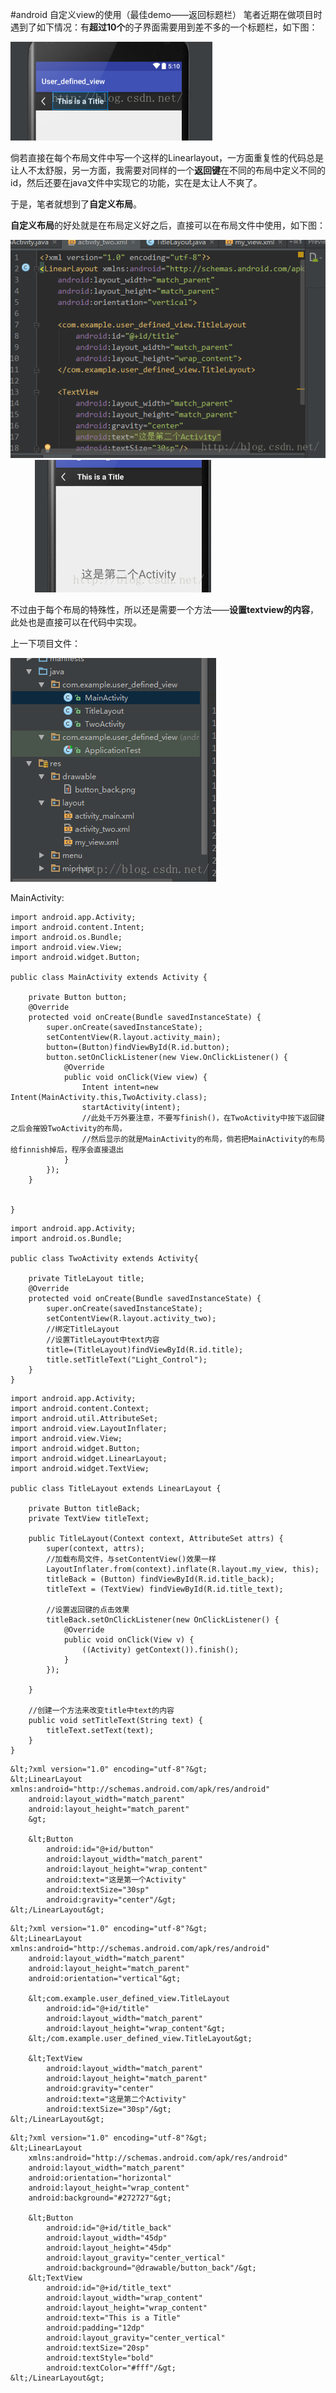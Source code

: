 #android 自定义view的使用（最佳demo——返回标题栏）
笔者近期在做项目时遇到了如下情况：有**超过10个**的子界面需要用到差不多的一个标题栏，如下图：

 

<img src="https://raw.githubusercontent.com/Double2hao/xujiajia_blog/main/img/1760.png" alt=""> 

 

倘若直接在每个布局文件中写一个这样的Linearlayout，一方面重复性的代码总是让人不太舒服，另一方面，我需要对同样的一个**返回键**在不同的布局中定义不同的id，然后还要在java文件中实现它的功能，实在是太让人不爽了。

 

于是，笔者就想到了**自定义布局**。

**自定义布局**的好处就是在布局定义好之后，直接可以在布局文件中使用，如下图： 

<img src="https://raw.githubusercontent.com/Double2hao/xujiajia_blog/main/img/1761.png" alt="">          <img src="https://raw.githubusercontent.com/Double2hao/xujiajia_blog/main/img/1762.png" alt=""> 

 

不过由于每个布局的特殊性，所以还是需要一个方法——**设置textview的内容**，此处也是直接可以在代码中实现。

 

上一下项目文件：

<img src="https://raw.githubusercontent.com/Double2hao/xujiajia_blog/main/img/1763.png" alt=""> 

 

MainActivity:



```
import android.app.Activity;
import android.content.Intent;
import android.os.Bundle;
import android.view.View;
import android.widget.Button;

public class MainActivity extends Activity {

    private Button button;
    @Override
    protected void onCreate(Bundle savedInstanceState) {
        super.onCreate(savedInstanceState);
        setContentView(R.layout.activity_main);
        button=(Button)findViewById(R.id.button);
        button.setOnClickListener(new View.OnClickListener() {
            @Override
            public void onClick(View view) {
                Intent intent=new Intent(MainActivity.this,TwoActivity.class);
                startActivity(intent);
                //此处千万外要注意，不要写finish()，在TwoActivity中按下返回键之后会摧毁TwoActivity的布局，
                //然后显示的就是MainActivity的布局，倘若把MainActivity的布局给finnish掉后，程序会直接退出
            }
        });
    }


}

```



 



```
import android.app.Activity;
import android.os.Bundle;

public class TwoActivity extends Activity{

    private TitleLayout title;
    @Override
    protected void onCreate(Bundle savedInstanceState) {
        super.onCreate(savedInstanceState);
        setContentView(R.layout.activity_two);
        //绑定TitleLayout
        //设置TitleLayout中text内容
        title=(TitleLayout)findViewById(R.id.title);
        title.setTitleText("Light_Control");
    }
}
```



 



```
import android.app.Activity;
import android.content.Context;
import android.util.AttributeSet;
import android.view.LayoutInflater;
import android.view.View;
import android.widget.Button;
import android.widget.LinearLayout;
import android.widget.TextView;

public class TitleLayout extends LinearLayout {

    private Button titleBack;
    private TextView titleText;

    public TitleLayout(Context context, AttributeSet attrs) {
        super(context, attrs);
        //加载布局文件，与setContentView()效果一样
        LayoutInflater.from(context).inflate(R.layout.my_view, this);
        titleBack = (Button) findViewById(R.id.title_back);
        titleText = (TextView) findViewById(R.id.title_text);

        //设置返回键的点击效果
        titleBack.setOnClickListener(new OnClickListener() {
            @Override
            public void onClick(View v) {
                ((Activity) getContext()).finish();
            }
        });

    }

    //创建一个方法来改变title中text的内容
    public void setTitleText(String text) {
        titleText.setText(text);
    }
}
```





```
&lt;?xml version="1.0" encoding="utf-8"?&gt;
&lt;LinearLayout xmlns:android="http://schemas.android.com/apk/res/android"
    android:layout_width="match_parent"
    android:layout_height="match_parent"
    &gt;

    &lt;Button
        android:id="@+id/button"
        android:layout_width="match_parent"
        android:layout_height="wrap_content"
        android:text="这是第一个Activity"
        android:textSize="30sp"
        android:gravity="center"/&gt;
&lt;/LinearLayout&gt;
```



 



```
&lt;?xml version="1.0" encoding="utf-8"?&gt;
&lt;LinearLayout xmlns:android="http://schemas.android.com/apk/res/android"
    android:layout_width="match_parent"
    android:layout_height="match_parent"
    android:orientation="vertical"&gt;

    &lt;com.example.user_defined_view.TitleLayout
        android:id="@+id/title"
        android:layout_width="match_parent"
        android:layout_height="wrap_content"&gt;
    &lt;/com.example.user_defined_view.TitleLayout&gt;

    &lt;TextView
        android:layout_width="match_parent"
        android:layout_height="match_parent"
        android:gravity="center"
        android:text="这是第二个Activity"
        android:textSize="30sp"/&gt;
&lt;/LinearLayout&gt;
```





```
&lt;?xml version="1.0" encoding="utf-8"?&gt;
&lt;LinearLayout
    xmlns:android="http://schemas.android.com/apk/res/android"
    android:layout_width="match_parent"
    android:orientation="horizontal"
    android:layout_height="wrap_content"
    android:background="#272727"&gt;

    &lt;Button
        android:id="@+id/title_back"
        android:layout_width="45dp"
        android:layout_height="45dp"
        android:layout_gravity="center_vertical"
        android:background="@drawable/button_back"/&gt;
    &lt;TextView
        android:id="@+id/title_text"
        android:layout_width="wrap_content"
        android:layout_height="wrap_content"
        android:text="This is a Title"
        android:padding="12dp"
        android:layout_gravity="center_vertical"
        android:textSize="20sp"
        android:textStyle="bold"
        android:textColor="#fff"/&gt;
&lt;/LinearLayout&gt;
```



 

 
